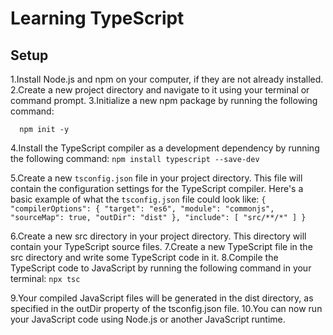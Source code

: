# Learning TypeScript
## Setup
  1.Install Node.js and npm on your computer, if they are not already installed.
  2.Create a new project directory and navigate to it using your terminal or command prompt.
  3.Initialize a new npm package by running the following command:
  ```
    npm init -y
  ```

  4.Install the TypeScript compiler as a development dependency by running the following command:
    ```
      npm install typescript --save-dev
    ```

  5.Create a new `tsconfig.json` file in your project directory. This file will contain the configuration settings for the TypeScript compiler. Here's a basic example of what the `tsconfig.json` file could look like:
    ```
      {
        "compilerOptions": {
          "target": "es6",
          "module": "commonjs",
          "sourceMap": true,
          "outDir": "dist"
        },
        "include": [
          "src/**/*"
        ]
      }
    ```

  6.Create a new src directory in your project directory. This directory will contain your TypeScript source files.
  7.Create a new TypeScript file in the src directory and write some TypeScript code in it.
  8.Compile the TypeScript code to JavaScript by running the following command in your terminal:
    ```
      npx tsc
    ```

  9.Your compiled JavaScript files will be generated in the dist directory, as specified in the outDir property of the tsconfig.json file.
  10.You can now run your JavaScript code using Node.js or another JavaScript runtime.
